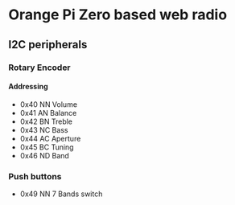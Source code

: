 # Orange Pi Zero based web radio

## I2C peripherals

### Rotary Encoder

#### Addressing
- 0x40 NN Volume
- 0x41 AN Balance
- 0x42 BN Treble
- 0x43 NC Bass
- 0x44 AC Aperture
- 0x45 BC Tuning
- 0x46 ND Band

### Push buttons
- 0x49 NN 7 Bands switch

